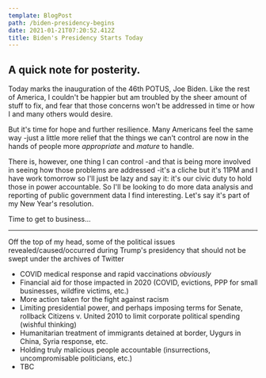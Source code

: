 ```yaml
---
template: BlogPost
path: /biden-presidency-begins
date: 2021-01-21T07:20:52.412Z
title: Biden's Presidency Starts Today
---
```

## A quick note for posterity.
Today marks the inauguration of the 46th POTUS, Joe Biden. Like the rest of America, I couldn't be happier but am troubled by the sheer amount of stuff to fix, and fear that those concerns won't be addressed in time or how I and many others would desire.


But it's time for hope and further resilience. Many Americans feel the same way -just a little more relief that the things we can't control are now in the hands of people more *appropriate* and *mature* to handle.


There is, however, one thing I can control -and that is being more involved in seeing how those problems are addressed -it's a cliche but it's 11PM and I have work tomorrow so I'll just be lazy and say it: it's our civic duty to hold those in power accountable. So I'll be looking to do more data analysis and reporting of public government data I find interesting. Let's say it's part of my New Year's resolution.

Time to get to business...

---

Off the top of my head, some of the political issues revealed/caused/occurred during Trump's presidency that should not be swept under the archives of Twitter
- COVID medical response and rapid vaccinations *obviously*
- Financial aid for those impacted in 2020 (COVID, evictions, PPP for small businesses, wildfire victims, etc.)
- More action taken for the fight against racism
- Limiting presidential power, and perhaps imposing terms for Senate, rollback Citizens v. United 2010 to limit corporate political spending (wishful thinking)
- Humanitarian treatment of immigrants detained at border, Uygurs in China, Syria response, etc.
- Holding truly malicious people accountable (insurrections, uncompromisable politicians, etc.)
- TBC